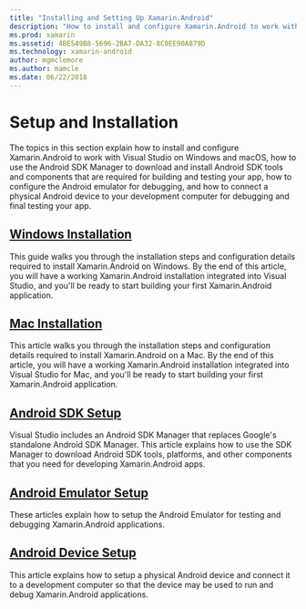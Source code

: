```yaml
---
title: "Installing and Setting Up Xamarin.Android"
description: "How to install and configure Xamarin.Android to work with Visual Studio."
ms.prod: xamarin
ms.assetid: 4BE549B8-5696-2BA7-DA32-8C0EE90A879D
ms.technology: xamarin-android
author: mgmclemore
ms.author: mamcle
ms.date: 06/22/2018
---
```


# Setup and Installation

The topics in this section explain how to install and configure
Xamarin.Android to work with Visual Studio on Windows and macOS, how to
use the Android SDK Manager to download and install Android SDK tools
and components that are required for building and testing your app, how
to configure the Android emulator for debugging, and how to connect a
physical Android device to your development computer for debugging and
final testing your app.


## [Windows Installation](~/android/get-started/installation/windows.md)

This guide walks you through the installation steps and configuration
details required to install Xamarin.Android on Windows. By the end of
this article, you will have a working Xamarin.Android installation
integrated into Visual Studio, and you'll be ready to start building
your first Xamarin.Android application.

## [Mac Installation](https://docs.microsoft.com/en-us/visualstudio/mac/installation)

This article walks you through the installation steps and configuration
details required to install Xamarin.Android on a Mac. By the end of
this article, you will have a working Xamarin.Android installation
integrated into Visual Studio for Mac, and you'll be ready to start
building your first Xamarin.Android application.

## [Android SDK Setup](~/android/get-started/installation/android-sdk.md)

Visual Studio includes an Android SDK Manager that replaces Google's
standalone Android SDK Manager. This article explains how to use the SDK
Manager to download Android SDK tools, platforms, and other components
that you need for developing Xamarin.Android apps.

## [Android Emulator Setup](~/android/get-started/installation/android-emulator/index.md)

These articles explain how to setup the Android Emulator for
testing and debugging Xamarin.Android applications.

## [Android Device Setup](~/android/get-started/installation/set-up-device-for-development.md)

This article explains how to setup a physical Android device and
connect it to a development computer so that the device may be used to
run and debug Xamarin.Android applications.
